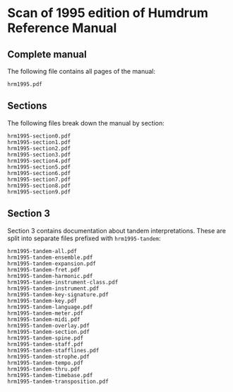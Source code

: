 # Scan of 1995 edition of Humdrum Reference Manual #


## Complete manual ##

The following file contains all pages of the manual:

```
hrm1995.pdf
```

## Sections ##

The following files break down the manual by section:

```
hrm1995-section0.pdf
hrm1995-section1.pdf
hrm1995-section2.pdf
hrm1995-section3.pdf
hrm1995-section4.pdf
hrm1995-section5.pdf
hrm1995-section6.pdf
hrm1995-section7.pdf
hrm1995-section8.pdf
hrm1995-section9.pdf
```

## Section 3 ##

Section 3 contains documentation about tandem interpretations.
These are split into separate files prefixed with `hrm1995-tandem`:

```
hrm1995-tandem-all.pdf
hrm1995-tandem-ensemble.pdf
hrm1995-tandem-expansion.pdf
hrm1995-tandem-fret.pdf
hrm1995-tandem-harmonic.pdf
hrm1995-tandem-instrument-class.pdf
hrm1995-tandem-instrument.pdf
hrm1995-tandem-key-signature.pdf
hrm1995-tandem-key.pdf
hrm1995-tandem-language.pdf
hrm1995-tandem-meter.pdf
hrm1995-tandem-midi.pdf
hrm1995-tandem-overlay.pdf
hrm1995-tandem-section.pdf
hrm1995-tandem-spine.pdf
hrm1995-tandem-staff.pdf
hrm1995-tandem-stafflines.pdf
hrm1995-tandem-strophe.pdf
hrm1995-tandem-tempo.pdf
hrm1995-tandem-thru.pdf
hrm1995-tandem-timebase.pdf
hrm1995-tandem-transposition.pdf
```


